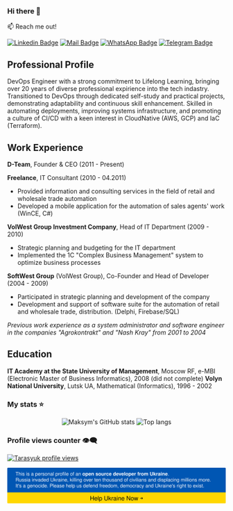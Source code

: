 ### Hi there 👋

:mailbox: Reach me out!

[![Linkedin Badge](https://img.shields.io/badge/-Pavlo_Tarasiuk-0e76a8?style=flat&labelColor=0e76a8&logo=linkedin&logoColor=white)](https://www.linkedin.com/in/pavlo-tarasiuk/)
[![Mail Badge](https://img.shields.io/badge/-Pasha.Tarasyuk@gmail.com-c0392b?style=flat&labelColor=c0392b&logo=gmail&logoColor=white)](mailto:pasha.tarasyuk@gmail.com)
[![WhatsApp Badge](https://img.shields.io/badge/-+380_50_911_1257-075E54?style=flat&labelColor=075E54&logo=whatsapp&logoColor=white)](https://wa.me/380509111257)
[![Telegram Badge](https://img.shields.io/badge/-@pavlo__tarasiuk-0088cc?style=flat&labelColor=0088cc&logo=telegram&logoColor=white)](https://t.me/pavlo_tarasiuk)

## Professional Profile

DevOps Engineer with a strong commitment to Lifelong Learning, bringing over 20 years of diverse professional expirience into the tech indastry. Transitioned to DevOps through dedicated self-study and practical projects, demonstrating adaptability and continuous skill enhancement. Skilled in automating deployments, improving systems infrastructure, and promoting a culture of CI/CD with a keen interest in CloudNative (AWS, GCP) and IaC (Terraform).

## Work Experience

**D-Team**, Founder & CEO (2011 - Present)

**Freelance**, IT Consultant (2010 - 04.2011)

- Provided information and consulting services in the field of retail and wholesale trade automation
- Developed a mobile application for the automation of sales agents' work (WinCE, C#)

**VolWest Group Investment Company**, Head of IT Department (2009 - 2010)

- Strategic planning and budgeting for the IT department
- Implemented the 1C "Complex Business Management" system to optimize business processes

**SoftWest Group** (VolWest Group), Co-Founder and Head of Developer (2004 - 2009)

- Participated in strategic planning and development of the company
- Development and support of software suite for the automation of retail and wholesale trade, distribution. (Delphi, Firebase/SQL)

*Previous work experience as a system administrator and software engineer in the companies "Agrokontrakt" and "Nash Kray" from 2001 to 2004*

## Education

**IT Academy at the State University of Management**, Moscow RF, e-MBI (Electronic Master of Business Informatics), 2008 (did not complete)
**Volyn National University**, Lutsk UA, Mathematical (Informatics), 1996 - 2002

### My stats ⭐

<div align="center">
<img alt="Maksym's GitHub stats" src="https://github-readme-stats.vercel.app/api?username=PTarasyuk&show_icons=true&theme=transparent"/>
<img alt="Top langs" src="https://github-readme-stats.vercel.app/api/top-langs/?username=PTarasyuk&layout=compact&&langs_count=8"/>
</div>

### Profile views counter 👁️‍🗨️

[![Tarasyuk profile views](https://u8views.com/api/v1/github/profiles/57711130/views/day-week-month-total-count.svg)](https://u8views.com/github/PTarasyuk)

[![SWUbanner](https://raw.githubusercontent.com/vshymanskyy/StandWithUkraine/main/banner-personal-page.svg)](https://vshymanskyy.github.io/StandWithUkraine)

<!--
**PTarasyuk/PTarasyuk** is a ✨ _special_ ✨ repository because its `README.md` (this file) appears on your GitHub profile.

Here are some ideas to get you started:

- 🔭 I’m currently working on ...
- 🌱 I’m currently learning ...
- 👯 I’m looking to collaborate on ...
- 🤔 I’m looking for help with ...
- 💬 Ask me about ...
- 📫 How to reach me: ...
- 😄 Pronouns: ...
- ⚡ Fun fact: ...
-->
